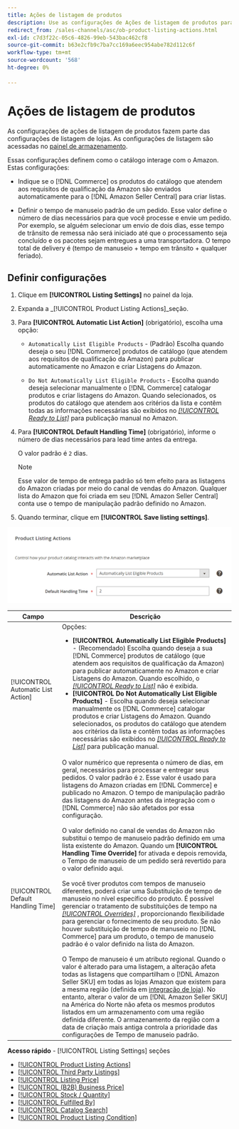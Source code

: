 ```yaml
---
title: Ações de listagem de produtos
description: Use as configurações de Ações de listagem de produtos para definir como o catálogo do Commerce interage com o Amazon.
redirect_from: /sales-channels/asc/ob-product-listing-actions.html
exl-id: c7d3f22c-05c6-4826-99eb-543bac462cf8
source-git-commit: b63e2cfb9c7ba7cc169a6eec954abe782d112c6f
workflow-type: tm+mt
source-wordcount: '568'
ht-degree: 0%

---
```


# Ações de listagem de produtos

As configurações de ações de listagem de produtos fazem parte das configurações de listagem de lojas. As configurações de listagem são acessadas no [painel de armazenamento](./amazon-store-dashboard.md).

Essas configurações definem como o catálogo interage com o Amazon. Estas configurações:

- Indique se o [!DNL Commerce] os produtos do catálogo que atendem aos requisitos de qualificação da Amazon são enviados automaticamente para o [!DNL Amazon Seller Central] para criar listas.

- Definir o tempo de manuseio padrão de um pedido. Esse valor define o número de dias necessários para que você processe e envie um pedido. Por exemplo, se alguém selecionar um envio de dois dias, esse tempo de trânsito de remessa não será iniciado até que o processamento seja concluído e os pacotes sejam entregues a uma transportadora. O tempo total de delivery é (tempo de manuseio + tempo em trânsito + qualquer feriado).

## Definir configurações

1. Clique em **[!UICONTROL Listing Settings]** no painel da loja.

1. Expanda a _[!UICONTROL Product Listing Actions]_seção.

1. Para **[!UICONTROL Automatic List Action]** (obrigatório), escolha uma opção:

   - `Automatically List Eligible Products` - (Padrão) Escolha quando deseja o seu [!DNL Commerce] produtos de catálogo (que atendem aos requisitos de qualificação da Amazon) para publicar automaticamente no Amazon e criar Listagens do Amazon.

   - `Do Not Automatically List Eligible Products` - Escolha quando deseja selecionar manualmente o [!DNL Commerce] catalogar produtos e criar listagens do Amazon. Quando selecionados, os produtos do catálogo que atendem aos critérios da lista e contêm todas as informações necessárias são exibidos no [_[!UICONTROL Ready to List]_](./ready-to-list.md) para publicação manual no Amazon.

1. Para **[!UICONTROL Default Handling Time]** (obrigatório), informe o número de dias necessários para lead time antes da entrega.

   O valor padrão é `2` dias.

   >[!NOTE]
   >
   >Esse valor de tempo de entrega padrão só tem efeito para as listagens do Amazon criadas por meio do canal de vendas do Amazon. Qualquer lista do Amazon que foi criada em seu [!DNL Amazon Seller Central] conta use o tempo de manipulação padrão definido no Amazon.

1. Quando terminar, clique em **[!UICONTROL Save listing settings]**.

![Ações de lista de produtos](assets/amazon-product-listing-actions.png)

| Campo | Descrição |
|--- |--- |
| [!UICONTROL Automatic List Action] | Opções:<ul><li>**[!UICONTROL Automatically List Eligible Products]** - (Recomendado) Escolha quando deseja a sua [!DNL Commerce] produtos de catálogo (que atendem aos requisitos de qualificação da Amazon) para publicar automaticamente no Amazon e criar Listagens do Amazon. Quando escolhido, o [_[!UICONTROL Ready to List]_](./ready-to-list.md) não é exibida. </li><li>**[!UICONTROL Do Not Automatically List Eligible Products]** - Escolha quando deseja selecionar manualmente os [!DNL Commerce] catalogar produtos e criar Listagens do Amazon. Quando selecionados, os produtos do catálogo que atendem aos critérios da lista e contêm todas as informações necessárias são exibidos no [_[!UICONTROL Ready to List]_](./ready-to-list.md) para publicação manual.</li></ul> |
| [!UICONTROL Default Handling Time] | O valor numérico que representa o número de dias, em geral, necessários para processar e entregar seus pedidos. O valor padrão é `2`. Esse valor é usado para listagens do Amazon criadas em [!DNL Commerce] e publicado no Amazon. O tempo de manipulação padrão das listagens do Amazon antes da integração com o [!DNL Commerce] não são afetados por essa configuração.<br><br>O valor definido no canal de vendas do Amazon não substitui o tempo de manuseio padrão definido em uma lista existente do Amazon. Quando um **[!UICONTROL Handling Time Override]** for ativada e depois removida, o Tempo de manuseio de um pedido será revertido para o valor definido aqui.<br><br>Se você tiver produtos com tempos de manuseio diferentes, poderá criar uma Substituição de tempo de manuseio no nível específico do produto. É possível gerenciar o tratamento de substituições de tempo na [_[!UICONTROL Overrides]_](./overrides.md) , proporcionando flexibilidade para gerenciar o fornecimento de seu produto. Se não houver substituição de tempo de manuseio no [!DNL Commerce] para um produto, o tempo de manuseio padrão é o valor definido na lista do Amazon.<br><br>O Tempo de manuseio é um atributo regional. Quando o valor é alterado para uma listagem, a alteração afeta todas as listagens que compartilham o [!DNL Amazon Seller SKU] em todas as lojas Amazon que existem para a mesma região (definida em [integração de loja](./store-integration.md)). No entanto, alterar o valor de um [!DNL Amazon Seller SKU] na América do Norte não afeta os mesmos produtos listados em um armazenamento com uma região definida diferente. O armazenamento da região com a data de criação mais antiga controla a prioridade das configurações de Tempo de manuseio padrão. |

**Acesso rápido** - [!UICONTROL Listing Settings] seções

- [[!UICONTROL Product Listing Actions]](./product-listing-actions.md)
- [[!UICONTROL Third Party Listings]](./third-party-listing-settings.md)
- [[!UICONTROL Listing Price]](./listing-price.md)
- [[!UICONTROL (B2B) Business Price]](./business-pricing.md)
- [[!UICONTROL Stock / Quantity]](./stock-quantity.md)
- [[!UICONTROL Fulfilled By]](./fulfilled-by.md)
- [[!UICONTROL Catalog Search]](./catalog-search.md)
- [[!UICONTROL Product Listing Condition]](./product-listing-condition.md)
